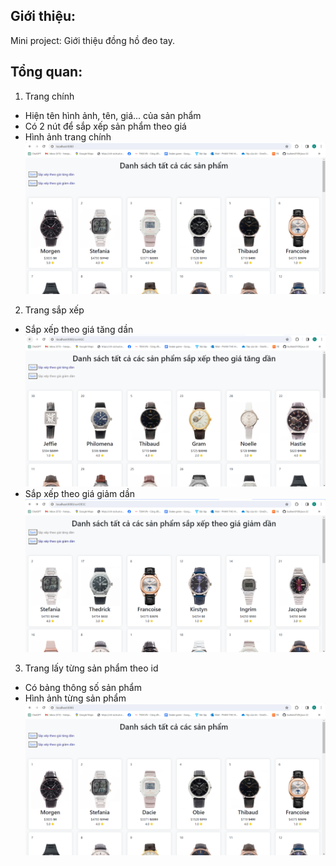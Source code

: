 ## Giới thiệu: 
Mini project: Giới thiệu đồng hồ đeo tay. 

## Tổng quan:
1. Trang chính
- Hiện tên hình ảnh, tên, giá... của sản phẩm
- Có 2 nút để sắp xếp sản phẩm theo giá
- Hình ảnh trang chính
![](src/main/resources/image/getAll.png)


2. Trang sắp xếp
  - Sắp xếp theo giá tăng dần
![](src/main/resources/image/sortASC.png)
  - Sắp xếp theo giá giảm dần
![](src/main/resources/image/sortDESC.png)

3. Trang lấy từng sản phẩm theo id
- Có bảng thông số sản phẩm
- Hình ảnh từng sản phẩm
![](src/main/resources/image/getAll.png)
